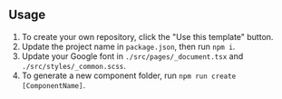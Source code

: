 ## Usage

1. To create your own repository, click the "Use this template" button.
2. Update the project name in `package.json`, then run `npm i`.
3. Update your Google font in `./src/pages/_document.tsx` and `./src/styles/_common.scss`.
4. To generate a new component folder, run `npm run create [ComponentName]`.

